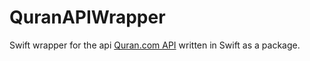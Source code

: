 # QuranAPIWrapper
Swift wrapper for the api [Quran.com API](https://quran.api-docs.io/) written in Swift as a package.
